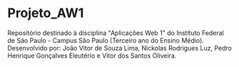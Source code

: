# Projeto_AW1
Repositório destinado à disciplina "Aplicações Web 1" do Instituto Federal de São Paulo - Campus São Paulo (Terceiro ano do Ensino Médio). 
Desenvolvido por: João Vitor de Souza Lima, Nickolas Rodrigues Luz, Pedro Henrique Gonçalves Eleutério e Vitor dos Santos Oliveira.
